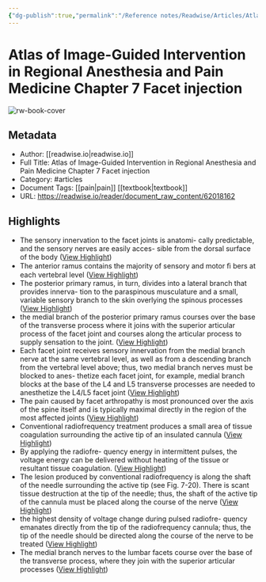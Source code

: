 ```yaml
---
{"dg-publish":true,"permalink":"/Reference notes/Readwise/Articles/Atlas of Image-Guided Intervention in Regional Anesthesia and Pain Medicine Chapter 7 Facet injection/"}
---
```


# Atlas of Image-Guided Intervention in Regional Anesthesia and Pain Medicine Chapter 7 Facet injection

![rw-book-cover](https://readwise-assets.s3.amazonaws.com/static/images/article3.5c705a01b476.png)

## Metadata
- Author: [[readwise.io\|readwise.io]]
- Full Title: Atlas of Image-Guided Intervention in Regional Anesthesia and Pain Medicine Chapter 7 Facet injection
- Category: #articles
- Document Tags: [[pain\|pain]] [[textbook\|textbook]] 
- URL: https://readwise.io/reader/document_raw_content/62018162

## Highlights
- The sensory innervation to the facet joints is anatomi-
  cally predictable, and the sensory nerves are easily acces-
  sible from the dorsal surface of the body ([View Highlight](https://read.readwise.io/read/01h2v3ttx02qvcnkpr1pdc0egq))
- The anterior
  ramus contains the majority of sensory and motor ﬁ bers
  at each vertebral level ([View Highlight](https://read.readwise.io/read/01h2v3w1aayhngw8v2wag44fb3))
- The posterior primary ramus, in
  turn, divides into a lateral branch that provides innerva-
  tion to the paraspinous musculature and a small, variable
  sensory branch to the skin overlying the spinous processes ([View Highlight](https://read.readwise.io/read/01h2v3xrqjq2vrqnh6jjemmcx0))
- the medial branch of the posterior primary ramus courses
  over the base of the transverse process where it joins with
  the superior articular process of the facet joint and courses
  along the articular process to supply sensation to the joint. ([View Highlight](https://read.readwise.io/read/01h2v3xk1xe5pp0ewccj7415pk))
- Each facet joint receives sensory innervation from the
  medial branch nerve at the same vertebral level, as well as
  from a descending branch from the vertebral level above;
  thus, two medial branch nerves must be blocked to anes-
  thetize each facet joint, for example, medial branch blocks
  at the base of the L4 and L5 transverse processes are needed
  to anesthetize the L4/L5 facet joint ([View Highlight](https://read.readwise.io/read/01h2v3z08fxa899n83mzh3sb7g))
- The pain caused by facet arthropathy is most
  pronounced over the axis of the spine itself and is typically
  maximal directly in the region of the most affected joints ([View Highlight](https://read.readwise.io/read/01h2v41jahser0qkjdh423y5m1))
- Conventional radiofrequency treatment produces a
  small area of tissue coagulation surrounding the active tip
  of an insulated cannula ([View Highlight](https://read.readwise.io/read/01h2v4bjcgzjnhsspecp3yvr1a))
- By applying the radiofre-
  quency energy in intermittent pulses, the voltage energy
  can be delivered without heating of the tissue or resultant
  tissue coagulation. ([View Highlight](https://read.readwise.io/read/01h2v4detzdhta5ncbmqkvhsbv))
- The
  lesion produced by conventional radiofrequency is along
  the shaft of the needle surrounding the active tip (see
  Fig. 7-20). There is scant tissue destruction at the tip of the
  needle; thus, the shaft of the active tip of the cannula must
  be placed along the course of the nerve ([View Highlight](https://read.readwise.io/read/01h2v4f48kshgad3ftnsmfz87f))
- the
  highest density of voltage change during pulsed radiofre-
  quency emanates directly from the tip of the radiofrequency
  cannula; thus, the tip of the needle should be directed along
  the course of the nerve to be treated ([View Highlight](https://read.readwise.io/read/01h2v4ev2kt4v0ypfk51g70spq))
- The medial branch nerves to the lumbar facets course over
  the base of the transverse process, where they join with
  the superior articular processes ([View Highlight](https://read.readwise.io/read/01h2v4gvvrnmkhj1ntry8p8a6m))
